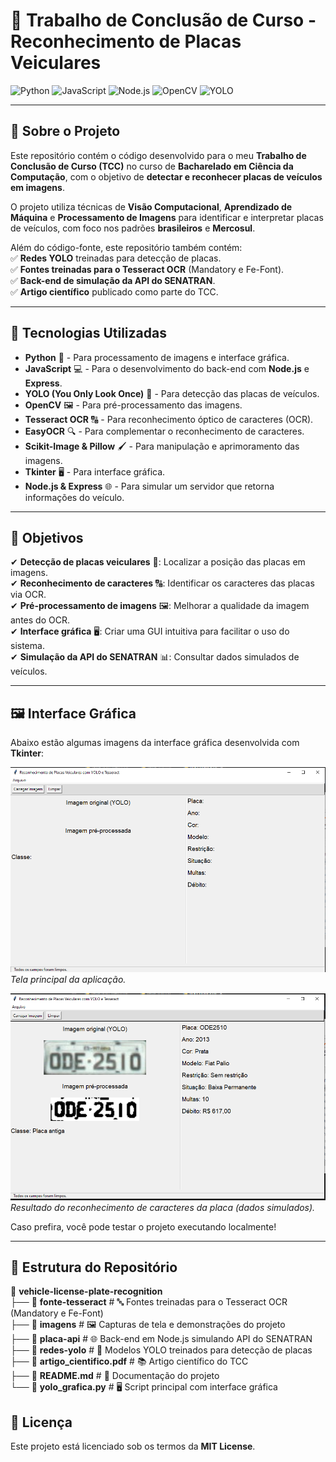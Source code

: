 # 🚀 Trabalho de Conclusão de Curso - Reconhecimento de Placas Veiculares

![Python](https://img.shields.io/badge/Python-3776AB?style=for-the-badge&logo=python&logoColor=white)  ![JavaScript](https://img.shields.io/badge/JavaScript-F7DF1E?style=for-the-badge&logo=javascript&logoColor=black)  ![Node.js](https://img.shields.io/badge/Node.js-339933?style=for-the-badge&logo=node.js&logoColor=white)  ![OpenCV](https://img.shields.io/badge/OpenCV-5C3EE8?style=for-the-badge&logo=opencv&logoColor=white)  ![YOLO](https://img.shields.io/badge/YOLO-FF0000?style=for-the-badge&logo=yolo&logoColor=white)  

---

## 📖 Sobre o Projeto  

Este repositório contém o código desenvolvido para o meu **Trabalho de Conclusão de Curso (TCC)** no curso de **Bacharelado em Ciência da Computação**, com o objetivo de **detectar e reconhecer placas de veículos em imagens**.  

O projeto utiliza técnicas de **Visão Computacional**, **Aprendizado de Máquina** e **Processamento de Imagens** para identificar e interpretar placas de veículos, com foco nos padrões **brasileiros** e **Mercosul**.  

Além do código-fonte, este repositório também contém:  
✅ **Redes YOLO** treinadas para detecção de placas.  
✅ **Fontes treinadas para o Tesseract OCR** (Mandatory e Fe-Font).  
✅ **Back-end de simulação da API do SENATRAN**.  
✅ **Artigo científico** publicado como parte do TCC.  

---

## 🚀 Tecnologias Utilizadas  

- **Python** 🐍 - Para processamento de imagens e interface gráfica.  
- **JavaScript** 💻 - Para o desenvolvimento do back-end com **Node.js** e **Express**.  
- **YOLO (You Only Look Once)** 🎯 - Para detecção das placas de veículos.  
- **OpenCV** 🖼️ - Para pré-processamento das imagens.  
- **Tesseract OCR** 🔠 - Para reconhecimento óptico de caracteres (OCR).  
- **EasyOCR** 🔍 - Para complementar o reconhecimento de caracteres.  
- **Scikit-Image & Pillow** 🖌️ - Para manipulação e aprimoramento das imagens.  
- **Tkinter** 🖥️ - Para interface gráfica.  
- **Node.js & Express** 🌐 - Para simular um servidor que retorna informações do veículo.  

---

## 🎯 Objetivos  

✔ **Detecção de placas veiculares** 🚗: Localizar a posição das placas em imagens.  
✔ **Reconhecimento de caracteres** 🔠: Identificar os caracteres das placas via OCR.  
✔ **Pré-processamento de imagens** 🖼️: Melhorar a qualidade da imagem antes do OCR.  
✔ **Interface gráfica** 🖥️: Criar uma GUI intuitiva para facilitar o uso do sistema.  
✔ **Simulação da API do SENATRAN** 📊: Consultar dados simulados de veículos.  

---

## 🖼️ Interface Gráfica  

Abaixo estão algumas imagens da interface gráfica desenvolvida com **Tkinter**:  

![Tela Principal](imagens/interface-grafica.png)  
*Tela principal da aplicação.*  

![Resultado do Reconhecimento](imagens/interface-grafica-sucesso.png)  
*Resultado do reconhecimento de caracteres da placa (dados simulados).*  

Caso prefira, você pode testar o projeto executando localmente!  

---

## 📂 Estrutura do Repositório  

📌 **vehicle-license-plate-recognition**  
├── 📂 **fonte-tesseract**       # 🔤 Fontes treinadas para o Tesseract OCR (Mandatory e Fe-Font)  
├── 📂 **imagens**               # 🖼️ Capturas de tela e demonstrações do projeto  
├── 📂 **placa-api**             # 🌐 Back-end em Node.js simulando API do SENATRAN  
├── 📂 **redes-yolo**            # 🤖 Modelos YOLO treinados para detecção de placas  
├── 📄 **artigo_cientifico.pdf**  # 📚 Artigo científico do TCC  
├── 📄 **README.md**              # 📖 Documentação do projeto  
└── 🐍 **yolo_grafica.py**        # 🖥️ Script principal com interface gráfica

## 📝 Licença  

Este projeto está licenciado sob os termos da **MIT License**.  
